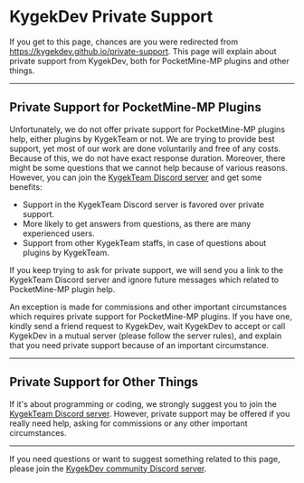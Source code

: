 # KygekDev Private Support

If you get to this page, chances are you were redirected from https://kygekdev.github.io/private-support. This page will explain about private support from KygekDev, both for PocketMine-MP plugins and other things.

---

## Private Support for PocketMine-MP Plugins

Unfortunately, we do not offer private support for PocketMine-MP plugins help, either plugins by KygekTeam or not. We are trying to provide best support, yet most of our work are done voluntarily and free of any costs. Because of this, we do not have exact response duration. Moreover, there might be some questions that we cannot help because of various reasons. However, you can join the [KygekTeam Discord server](https://discord.gg/CXtqUZv) and get some benefits:

- Support in the KygekTeam Discord server is favored over private support.
- More likely to get answers from questions, as there are many experienced users.
- Support from other KygekTeam staffs, in case of questions about plugins by KygekTeam.

If you keep trying to ask for private support, we will send you a link to the KygekTeam Discord server and ignore future messages which related to PocketMine-MP plugin help.

An exception is made for commissions and other important circumstances which requires private support for PocketMine-MP plugins. If you have one, kindly send a friend request to KygekDev, wait KygekDev to accept or call KygekDev in a mutual server (please follow the server rules), and explain that you need private support because of an important circumstance.

---

## Private Support for Other Things

If it's about programming or coding, we strongly suggest you to join the [KygekTeam Discord server](https://discord.gg/CXtqUZv). However, private support may be offered if you really need help, asking for commissions or any other important circumstances.

---

If you need questions or want to suggest something related to this page, please join the [KygekDev community Discord server](https://discord.gg/TstDS9jZf7).
